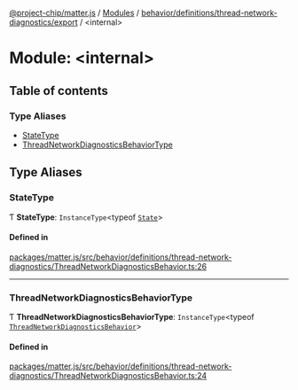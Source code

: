 [@project-chip/matter.js](../README.md) / [Modules](../modules.md) / [behavior/definitions/thread-network-diagnostics/export](behavior_definitions_thread_network_diagnostics_export.md) / \<internal\>

# Module: \<internal\>

## Table of contents

### Type Aliases

- [StateType](behavior_definitions_thread_network_diagnostics_export._internal_.md#statetype)
- [ThreadNetworkDiagnosticsBehaviorType](behavior_definitions_thread_network_diagnostics_export._internal_.md#threadnetworkdiagnosticsbehaviortype)

## Type Aliases

### StateType

Ƭ **StateType**: `InstanceType`\<typeof [`State`](../classes/behavior_definitions_thread_network_diagnostics_export.ThreadNetworkDiagnosticsServer.md#state-1)\>

#### Defined in

[packages/matter.js/src/behavior/definitions/thread-network-diagnostics/ThreadNetworkDiagnosticsBehavior.ts:26](https://github.com/project-chip/matter.js/blob/2d9f2165d2672864fda3496a6d0d5f93597f82c6/packages/matter.js/src/behavior/definitions/thread-network-diagnostics/ThreadNetworkDiagnosticsBehavior.ts#L26)

___

### ThreadNetworkDiagnosticsBehaviorType

Ƭ **ThreadNetworkDiagnosticsBehaviorType**: `InstanceType`\<typeof [`ThreadNetworkDiagnosticsBehavior`](behavior_definitions_thread_network_diagnostics_export.md#threadnetworkdiagnosticsbehavior)\>

#### Defined in

[packages/matter.js/src/behavior/definitions/thread-network-diagnostics/ThreadNetworkDiagnosticsBehavior.ts:24](https://github.com/project-chip/matter.js/blob/2d9f2165d2672864fda3496a6d0d5f93597f82c6/packages/matter.js/src/behavior/definitions/thread-network-diagnostics/ThreadNetworkDiagnosticsBehavior.ts#L24)
